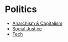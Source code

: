 # Politics

- [Anarchism & Capitalism](.anarchism_capitalism.md)
- [Social Justice](./social_justice.md)
- [Tech](./tech.md)

